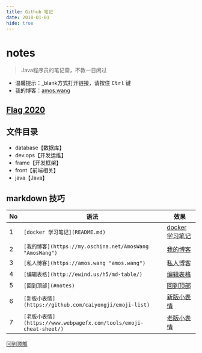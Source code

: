 ```yaml
---
title: Github 笔记
date: 2018-01-01
hide: true
---
```


# notes
> Java程序员的笔记斋，不教一日闲过
- 温馨提示：_blank方式打开链接，请按住 <kbd>Ctrl</kbd> 键
- 我的博客：[amos.wang](https://amos.wang)

## [Flag 2020](https://github.com/AmosWang0626/notes/blob/master/skill/flag-2020.md)

## 文件目录
- database【数据库】
- dev.ops【开发运维】
- frame【开发框架】
- front【前端相关】
- java【Java】

## markdown 技巧

| No | 语法                                                            | 效果                                                          |
|----|---------------------------------------------------------------|-------------------------------------------------------------|
| 1  | `[docker 学习笔记](README.md)`                                    | [docker 学习笔记](dev.ops/docker/README.md)                             |
| 2  | `[我的博客](https://my.oschina.net/AmosWang "AmosWang")`          | [我的博客](https://my.oschina.net/AmosWang "AmosWang")          |
| 3  | `[私人博客](https://amos.wang "amos.wang")`                       | [私人博客](https://amos.wang/ "amos.wang")          |
| 4  | `[编辑表格](http://ewind.us/h5/md-table/)`                        | [编辑表格](http://ewind.us/h5/md-table/)                        |
| 5  | `[回到顶部](#notes)`                                              | [回到顶部](#notes)                                              |
| 6  | `[新版小表情](https://github.com/caiyongji/emoji-list)`            | [新版小表情](https://github.com/caiyongji/emoji-list)            |
| 7  | `[老版小表情](https://www.webpagefx.com/tools/emoji-cheat-sheet/)` | [老版小表情](https://www.webpagefx.com/tools/emoji-cheat-sheet/) |

[回到顶部](#notes)
